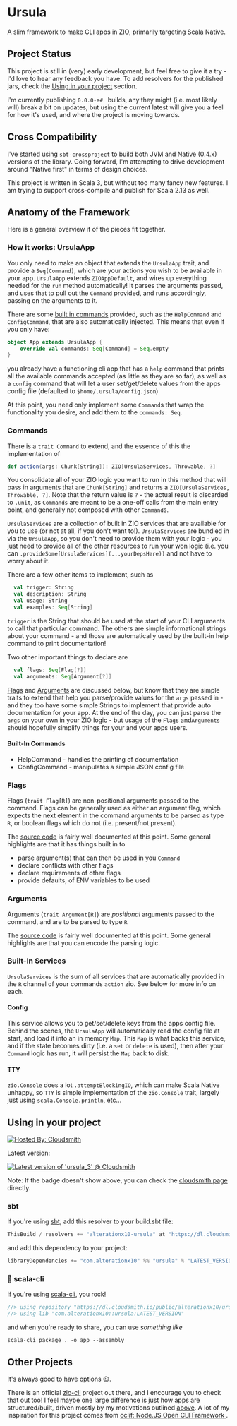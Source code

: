 # Ursula

A slim framework to make CLI apps in ZIO, primarily targeting Scala Native.

## Project Status

This project is still in (very) early development, but feel free to give it a
try - I'd love to hear any feedback you have. To add resolvers for the published
jars, check the [Using in your project](#using-in-your-project) section.

I'm currently publishing `0.0.0-a# ` builds, any they might (i.e. most likely
will) break a bit on updates, but using the current latest will give you a feel
for how it's used, and where the project is moving towards.

## Cross Compatibility

I've started using `sbt-crossproject` to build both JVM and Native (0.4.x) 
versions of the library. Going forward, I'm attempting to drive development 
around "Native first" in terms of design choices.

This project is written in Scala 3, but without too many fancy new features. I
am trying to support cross-compile and publish for Scala 2.13 as well.

## Anatomy of the Framework

Here is a general overview if of the pieces fit together.

### How it works: UrsulaApp

You only need to make an object that extends the `UrsulaApp` trait, and provide
a `Seq[Command]`, which are your actions you wish to be available in your
app. `UrsulaApp` extends `ZIOAppDefault`, and wires up everything needed for the
`run` method automatically! It parses the arguments passed, and uses that to
pull out the `Command` provided, and runs accordingly, passing on the arguments
to it.

There are some [built in commands](#built-in-commands) provided, such as the
`HelpCommand` and `ConfigCommand`, that are also automatically injected. This
means that even if you only have:

```scala
object App extends UrsulaApp {
    override val commands: Seq[Command] = Seq.empty
}
```

you already have a functioning cli app that has a `help` command that prints all
the available commands accepted (as little as they are so far), as well as a
`config` command that will let a user set/get/delete values from the apps config
file (defaulted to `$home/.ursula/config.json`)

At this point, you need only implement some `Command`s that wrap the
functionality you desire, and add them to the `commands: Seq`.

### Commands

There is a `trait Command` to extend, and the essence of this the
implementation of

```scala
def action(args: Chunk[String]): ZIO[UrsulaServices, Throwable, ?]
```

You consolidate all of your ZIO logic you want to run in this method that will
pass in arguments that are `Chunk[String]` and returns a
`ZIO[UrsulaServices, Throwable, ?]`. Note that the return value is `?` - the 
actual result is discarded to `.unit`, as `Commands` are meant to be a 
one-off calls from the main entry point, and generally not composed with 
other `Command`s.

`UrsulaServices` are a collection of built in ZIO services that are available
for you to use (or not at all, if you don't want to!). `UrsulaServices` are
bundled in via the `UrsulaApp`, so you don't need to provide them with your
logic - you just need to provide all of the other resources to run your won
logic (i.e. you can `.provideSome[UrsulaServices](...yourDepsHere))` and not
have to worry about it.

There are a few other items to implement, such as

```scala
  val trigger: String
  val description: String
  val usage: String
  val examples: Seq[String]
```

`trigger` is the String that should be used at the start of your CLI arguments
to call that particular command. The others are simple informational strings
about your command - and those are automatically used by the built-in help
command to print documentation!

Two other important things to declare are

```scala
  val flags: Seq[Flag[?]]
  val arguments: Seq[Argument[?]]
```

[Flags](#flags) and [Arguments](#arguments) are discussed below, but know that
they are simple traits to extend that help you parse/provide values for the
`args` passed in - and they too have some simple Strings to implement that
provide auto documentation for your app. At the end of the day, you can just
parse the `args` on your own in your ZIO logic - but usage of the `Flag`s
and`Arguments` should hopefully simplify things for your and your apps users.

#### Built-In Commands

- HelpCommand - handles the printing of documentation
- ConfigCommand - manipulates a simple JSON config file

### Flags

Flags (`trait Flag[R]`) are non-positional arguments passed to the command.
Flags can be generally used as either an argument flag, which expects the next
element in the command arguments to be parsed as type `R`, or boolean flags
which do not (i.e. present/not present).

The
[source code](ursula/shared/src/main/scala/com/alterationx10/ursula/args/Flag.scala)
is fairly well documented at this point. Some general highlights are that it has
things built in to

- parse argument(s) that can then be used in you `Command`
- declare conflicts with other flags
- declare requirements of other flags
- provide defaults, of ENV variables to be used

### Arguments

Arguments (`trait Argument[R]`) are _positional_ arguments passed to the
command, and are to be parsed to type `R`

The
[source code](ursula/shared/src/main/scala/com/alterationx10/ursula/args/Argument.scala)
is fairly well documented at this point. Some general highlights are that you
can encode the parsing logic.

### Built-In Services

`UrsulaServices` is the sum of all services that are automatically provided in
the `R` channel of your commands `action` zio. See below for more info on each.

#### Config

This service allows you to get/set/delete keys from the apps config file. Behind
the scenes, the `UrsulaApp` will automatically read the config file at start,
and load it into an in memory `Map`. This `Map` is what backs this service, and
if the state becomes dirty (i.e. a `set` or `delete` is used), then after your
`Command` logic has run, it will persist the `Map` back to disk.

#### TTY

`zio.Console` does a lot `.attemptBlockingIO`, which can make Scala Native 
unhappy, so `TTY` is simple implementation of the `zio.Console` trait, 
largely just using `scala.Console.println`, etc...

## Using in your project

[![Hosted By: Cloudsmith](https://img.shields.io/badge/OSS%20hosting%20by-cloudsmith-blue?logo=cloudsmith&style=flat-square)](https://cloudsmith.com)

Latest version:

[![Latest version of 'ursula_3' @ Cloudsmith](https://api-prd.cloudsmith.io/v1/badges/version/alterationx10/ursula/maven/ursula_3/latest/a=noarch;xg=com.alterationx10/?render=true&show_latest=true)](https://cloudsmith.io/~alterationx10/repos/ursula/packages/detail/maven/ursula_3/latest/a=noarch;xg=com.alterationx10/)

Note: If the badge doesn't show above, you can check the
[cloudsmith page](https://cloudsmith.io/~alterationx10/repos/ursula/packages/)
directly.

### sbt

If you're using [sbt](https://www.scala-sbt.org/), add this resolver to your
build.sbt file:

```scala
ThisBuild / resolvers += "alterationx10-ursula" at "https://dl.cloudsmith.io/public/alterationx10/ursula/maven/"
```

and add this dependency to your project:

```scala
libraryDependencies += "com.alterationx10" %% "ursula" % "LATEST_VERSION"
```

### 🤘 scala-cli

If you're using [scala-cli](https://scala-cli.virtuslab.org/), you rock!

```scala
//> using repository "https://dl.cloudsmith.io/public/alterationx10/ursula/maven/"
//> using lib "com.alterationx10::ursula:LATEST_VERSION"
```

and when you're ready to share, you can use _something like_

```shell
scala-cli package . -o app --assembly
```

## Other Projects

It's always good to have options 😉.

There is an official [zio-cli](https://github.com/zio/zio-cli) project out
there, and I encourage you to check that out too! I feel maybe one large
difference is just how apps are structured/built, driven mostly by my
motivations outlined [above](#about). A lot of my inspiration for this project
comes from [oclif: Node.JS Open CLI Framework ](https://github.com/oclif/oclif).
